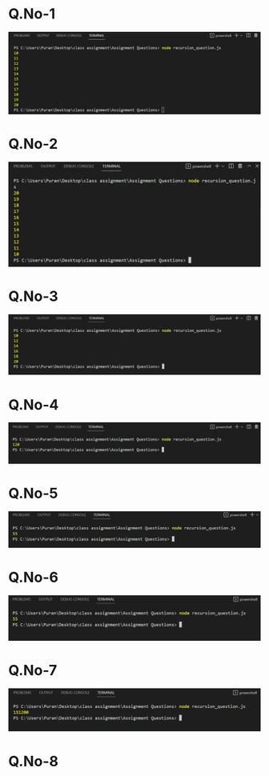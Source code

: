 <h1>Q.No-1</h1>
<img src = "/Assignment Questions/images/q1.png">

<h1>Q.No-2</h1>
<img src = "/Assignment Questions/images/q2.png">

<h1>Q.No-3</h1>
<img src = "/Assignment Questions/images/q3.png">

<h1>Q.No-4</h1>
<img src = "/Assignment Questions/images/q4.png">

<h1>Q.No-5</h1>
<img src = "/Assignment Questions/images/q5.png">

<h1>Q.No-6</h1>
<img src = "/Assignment Questions/images/q6.png">

<h1>Q.No-7</h1>
<img src = "/Assignment Questions/images/q7.png">

<h1>Q.No-8</h1>